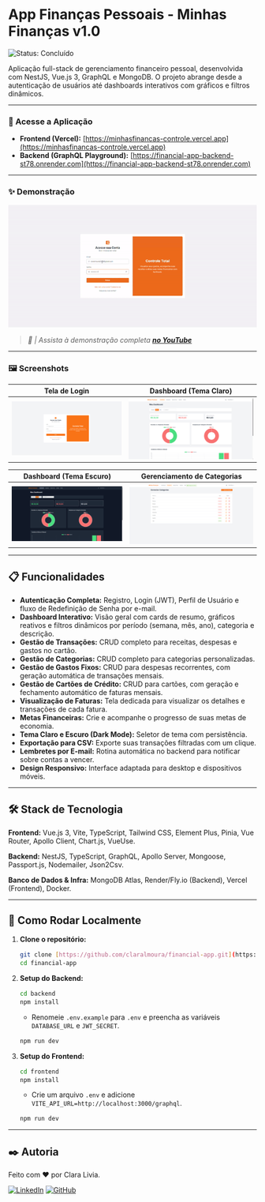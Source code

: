 # App Finanças Pessoais - Minhas Finanças v1.0

![Status: Concluído](https://img.shields.io/badge/status-conclu%C3%ADdo-brightgreen)

Aplicação full-stack de gerenciamento financeiro pessoal, desenvolvida com NestJS, Vue.js 3, GraphQL e MongoDB. O projeto abrange desde a autenticação de usuários até dashboards interativos com gráficos e filtros dinâmicos.

---

### 🚀 Acesse a Aplicação

* **Frontend (Vercel):** [https://minhasfinancas-controle.vercel.app](https://minhasfinancas-controle.vercel.app)
* **Backend (GraphQL Playground):** [https://financial-app-backend-st78.onrender.com](https://financial-app-backend-st78.onrender.com)

---

### ✨ Demonstração

![Demonstração do App Finanças](screenshots/demo.gif)

> _🎥 | Assista à demonstração completa **[no YouTube]([URL_DO_SEU_VIDEO_AQUI](https://youtu.be/La8h5kswoDk))**_

---

### 🖼️ Screenshots

| Tela de Login | Dashboard (Tema Claro) |
| :-----------: | :--------------------: |
| ![Tela de Login](screenshots/login.png) | ![Dashboard Claro](screenshots/dashboard-light.png) |

| Dashboard (Tema Escuro) | Gerenciamento de Categorias |
| :-----------: | :--------------------: |
| ![Dashboard Escuro](screenshots/dashboard-dark.png) | ![Categorias](screenshots/categories.png) |

---

## 📋 Funcionalidades

-   **Autenticação Completa:** Registro, Login (JWT), Perfil de Usuário e fluxo de Redefinição de Senha por e-mail.
-   **Dashboard Interativo:** Visão geral com cards de resumo, gráficos reativos e filtros dinâmicos por período (semana, mês, ano), categoria e descrição.
-   **Gestão de Transações:** CRUD completo para receitas, despesas e gastos no cartão.
-   **Gestão de Categorias:** CRUD completo para categorias personalizadas.
-   **Gestão de Gastos Fixos:** CRUD para despesas recorrentes, com geração automática de transações mensais.
-   **Gestão de Cartões de Crédito:** CRUD para cartões, com geração e fechamento automático de faturas mensais.
-   **Visualização de Faturas:** Tela dedicada para visualizar os detalhes e transações de cada fatura.
-   **Metas Financeiras:** Crie e acompanhe o progresso de suas metas de economia.
-   **Tema Claro e Escuro (Dark Mode):** Seletor de tema com persistência.
-   **Exportação para CSV:** Exporte suas transações filtradas com um clique.
-   **Lembretes por E-mail:** Rotina automática no backend para notificar sobre contas a vencer.
-   **Design Responsivo:** Interface adaptada para desktop e dispositivos móveis.

---

## 🛠️ Stack de Tecnologia

**Frontend:** Vue.js 3, Vite, TypeScript, Tailwind CSS, Element Plus, Pinia, Vue Router, Apollo Client, Chart.js, VueUse.

**Backend:** NestJS, TypeScript, GraphQL, Apollo Server, Mongoose, Passport.js, Nodemailer, Json2Csv.

**Banco de Dados & Infra:** MongoDB Atlas, Render/Fly.io (Backend), Vercel (Frontend), Docker.

---


## 🚀 Como Rodar Localmente

1. **Clone o repositório:**
   ```bash
   git clone [https://github.com/claralmoura/financial-app.git](https://github.com/claralmoura/financial-app.git)
   cd financial-app
   ```

2. **Setup do Backend:**
   ```bash
   cd backend
   npm install
   ```
   - Renomeie `.env.example` para `.env` e preencha as variáveis `DATABASE_URL` e `JWT_SECRET`.
   ```bash
   npm run dev
   ```

3. **Setup do Frontend:**
   ```bash
   cd frontend
   npm install
   ```
   - Crie um arquivo `.env` e adicione `VITE_API_URL=http://localhost:3000/graphql`.
   ```bash
   npm run dev
   ```

---

## ✒️ Autoria

Feito com ❤️ por Clara Livia.

[![LinkedIn](https://img.shields.io/badge/LinkedIn-0077B5?style=for-the-badge&logo=linkedin&logoColor=white)](https://www.linkedin.com/in/claralivia/)
[![GitHub](https://img.shields.io/badge/GitHub-181717?style=for-the-badge&logo=github&logoColor=white)](https://github.com/claralmoura)
